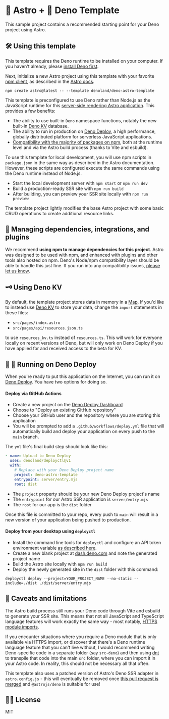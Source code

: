 # 🚀 Astro + 🦕 Deno Template

This sample project contains a recommended starting point for your Deno project
using Astro.

## 🛠️ Using this template

This template requires the Deno runtime to be installed on your computer. If you
haven't already, please
[install Deno first](https://deno.land/manual/getting_started/installation).

Next, initialize a new Astro project using this template with your favorite
[npm client](https://docs.npmjs.com/cli/v9/configuring-npm/install), as
described in the [Astro docs](https://docs.astro.build/en/getting-started/).

```
npm create astro@latest -- --template denoland/deno-astro-template
```

This template is preconfigured to use Deno rather than Node.js as the JavaScript
runtime for this
[server-side rendering Astro application](https://docs.astro.build/en/guides/server-side-rendering/).
This provides a few benefits:

- The ability to use built-in `Deno` namespace functions, notably the new
  built-in [Deno KV](https://deno.com/kv) database.
- The ability to run in production on [Deno Deploy](https://deno.com/deploy), a
  high performance, globally distributed platform for serverless JavaScript
  applications.
- [Compatibility with the majority of packages on npm](https://deno.land/manual@v1.17.2/npm_nodejs/compatibility_mode),
  both at the runtime level and via the Astro build process (thanks to Vite and
  esbuild).

To use this template for local development, you will use npm scripts in
`package.json` in the same way as described in the Astro documentation. However,
these scripts are configured execute the same commands using the Deno runtime
instead of Node.js.

- Start the local development server with `npm start` or `npm run dev`
- Build a production-ready SSR site with `npm run build`
- After building, you can preview your SSR site locally with `npm run preview`

The template project lightly modifies the base Astro project with some basic
CRUD operations to create additional resource links.

## 🔌 Managing dependencies, integrations, and plugins

We recommend **using npm to manage dependencies for this project**. Astro was
designed to be used with npm, and enhanced with plugins and other tools also
hosted on npm. Deno's Node/npm compatibility layer should be able to handle this
just fine. If you run into any compatibility issues,
[please let us know](https://github.com/denoland/deno/issues).

## 🗝️ Using Deno KV

By default, the template project stores data in memory in a
[Map](https://developer.mozilla.org/en-US/docs/Web/JavaScript/Reference/Global_Objects/Map).
If you'd like to instead use [Deno KV](https://deno.com/kv) to store your data,
change the `import` statements in these files:

- `src/pages/index.astro`
- `src/pages/api/resources.json.ts`

to use `resources_kv.ts` instead of `resources.ts`. This will work for everyone
locally on recent versions of Deno, but will only work on Deno Deploy if you
have applied for and received access to the beta for KV.

## 🦕 🚀 Running on Deno Deploy

When you're ready to put this application on the Internet, you can run it on
[Deno Deploy](https://www.deno.com/deploy). You have two options for doing so.

#### Deploy via GitHub Actions

- Create a new project on the
  [Deno Deploy Dashboard](https://dash.deno.com/projects)
- Choose to "Deploy an existing GitHub repository"
- Choose your GitHub user and the repository where you are storing this
  application
- You will be prompted to add a `.github/workflows/deploy.yml` file that will
  automatically build and deploy your application on every push to the `main`
  branch.

The `yml` file's final build step should look like this:

```yml
- name: Upload to Deno Deploy
  uses: denoland/deployctl@v1
  with:
    # Replace with your Deno Deploy project name
    project: deno-astro-template
    entrypoint: server/entry.mjs
    root: dist
```

- The `project` property should be your new Deno Deploy project's name
- The `entrypoint` for our Astro SSR application is `server/entry.mjs`
- The `root` for our app is the `dist` folder

Once this file is committed to your repo, every push to `main` will result in a
new version of your application being pushed to production.

#### Deploy from your desktop using `deployctl`

- Install the command line tools for `deployctl` and configure an API token
  environment variable
  [as described here](https://deno.com/deploy/docs/deployctl).
- Create a new blank project at [dash.deno.com](https://dash.deno.com/projects)
  and note the generated project name
- Build the Astro site locally with `npm run build`
- Deploy the newly generated site in the `dist` folder with this command:

```
deployctl deploy --project=YOUR_PROJECT_NAME --no-static --include=./dist ./dist/server/entry.mjs
```

## 🤔 Caveats and limitations

The Astro build process still runs your Deno code through Vite and esbuild to
generate your SSR site. This means that not all JavaScript and TypeScript
language features will work exactly the same way - most notably,
[HTTPS module imports](https://deno.land/manual@v1.15.2/examples/import_export#remote-import).

If you encounter situations where you require a Deno module that is only
available via HTTPS import, or discover that there's a Deno runtime language
feature that you can't live without, I would recommend writing Deno-specific
code in a separate folder (say `src-deno`) and then using
[dnt](https://github.com/denoland/dnt) to transpile that code into the main
`src` folder, where you can import it in your Astro code. In reality, this
should not be necessary all that often.

This template also uses a patched version of Astro's Deno SSR adapter in
`astro.config.js` - this will eventually be removed once
[this pull request is merged](https://github.com/withastro/astro/pull/7687) and
`@astrojs/deno` is suitable for use!

## 👩‍⚖️ License

MIT
